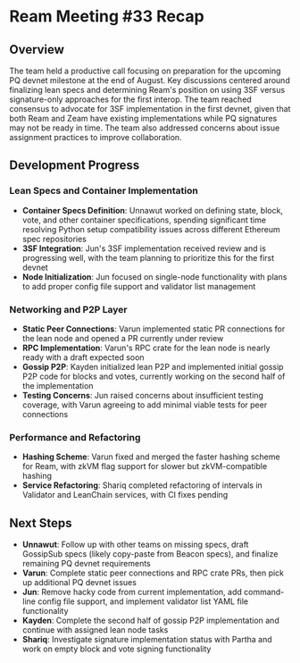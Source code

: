 # Ream Meeting #33 Recap

## Overview

The team held a productive call focusing on preparation for the upcoming PQ devnet milestone at the end of August. Key discussions centered around finalizing lean specs and determining Ream's position on using 3SF versus signature-only approaches for the first interop. The team reached consensus to advocate for 3SF implementation in the first devnet, given that both Ream and Zeam have existing implementations while PQ signatures may not be ready in time. The team also addressed concerns about issue assignment practices to improve collaboration.

## Development Progress

### Lean Specs and Container Implementation

- **Container Specs Definition**: Unnawut worked on defining state, block, vote, and other container specifications, spending significant time resolving Python setup compatibility issues across different Ethereum spec repositories
- **3SF Integration**: Jun's 3SF implementation received review and is progressing well, with the team planning to prioritize this for the first devnet
- **Node Initialization**: Jun focused on single-node functionality with plans to add proper config file support and validator list management

### Networking and P2P Layer

- **Static Peer Connections**: Varun implemented static PR connections for the lean node and opened a PR currently under review
- **RPC Implementation**: Varun's RPC crate for the lean node is nearly ready with a draft expected soon
- **Gossip P2P**: Kayden initialized lean P2P and implemented initial gossip P2P code for blocks and votes, currently working on the second half of the implementation
- **Testing Concerns**: Jun raised concerns about insufficient testing coverage, with Varun agreeing to add minimal viable tests for peer connections

### Performance and Refactoring

- **Hashing Scheme**: Varun fixed and merged the faster hashing scheme for Ream, with zkVM flag support for slower but zkVM-compatible hashing
- **Service Refactoring**: Shariq completed refactoring of intervals in Validator and LeanChain services, with CI fixes pending

## Next Steps

- **Unnawut**: Follow up with other teams on missing specs, draft GossipSub specs (likely copy-paste from Beacon specs), and finalize remaining PQ devnet requirements
- **Varun**: Complete static peer connections and RPC crate PRs, then pick up additional PQ devnet issues
- **Jun**: Remove hacky code from current implementation, add command-line config file support, and implement validator list YAML file functionality
- **Kayden**: Complete the second half of gossip P2P implementation and continue with assigned lean node tasks
- **Shariq**: Investigate signature implementation status with Partha and work on empty block and vote signing functionality
